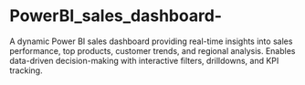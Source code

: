 # PowerBI_sales_dashboard-
A dynamic Power BI sales dashboard providing real-time insights into sales performance, top products, customer trends, and regional analysis. Enables data-driven decision-making with interactive filters, drilldowns, and KPI tracking.
